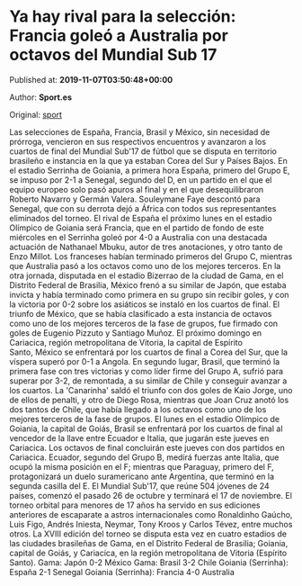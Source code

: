 
# Ya hay rival para la selección: Francia goleó a Australia por octavos del Mundial Sub 17

Published at: **2019-11-07T03:50:48+00:00**

Author: **Sport.es**

Original: [sport](https://www.sport.es/es/noticias/seleccion/espana-conoce-rival-cuartos-final-mundial-7717599)

Las selecciones de España, Francia, Brasil y México, sin necesidad de prórroga, vencieron en sus respectivos encuentros y avanzaron a los cuartos de final del Mundial Sub'17 de fútbol que se disputa en territorio brasileño e instancia en la que ya estaban Corea del Sur y Países Bajos.
En el estadio Serrinha de Goiania, a primera hora España, primero del Grupo E, se impuso por 2-1 a Senegal, segundo del D, en un partido en el que el equipo europeo solo pasó apuros al final y en el que desequilibraron Roberto Navarro y Germán Valera.
Souleymane Faye descontó para Senegal, que con su derrota dejó a África con todos sus representantes eliminados del torneo.
El rival de España el próximo lunes en el estadio Olímpico de Goiania será Francia, que en el partido de fondo de este miércoles en el Serrinha goleó por 4-0 a Australia con una destacada actuación de Nathanael Mbuku, autor de tres anotaciones, y otro tanto de Enzo Millot.
Los franceses habían terminado primeros del Grupo C, mientras que Australia pasó a los octavos como uno de los mejores terceros.
En la otra jornada, disputada en el estadio Bizerrao de la ciudad de Gama, en el Distrito Federal de Brasilia, México frenó a su similar de Japón, que estaba invicta y había terminado como primera en su grupo sin recibir goles, y con la victoria por 0-2 sobre los asiáticos se instaló en los cuartos de final.
El triunfo de México, que se había clasificado a esta instancia de octavos como uno de los mejores terceros de la fase de grupos, fue firmado con goles de Eugenio Pizzuto y Santiago Muñoz.
El próximo domingo en Cariacica, región metropolitana de Vitoria, la capital de Espírito Santo, México se enfrentará por los cuartos de final a Corea del Sur, que la víspera superó por 0-1 a Angola.
En segundo lugar, Brasil, que terminó la primera fase con tres victorias y como líder firme del Grupo A, sufrió para superar por 3-2, de remontada, a su similar de Chile y conseguir avanzar a los cuartos.
La 'Canarinha' saldó el triunfo con dos goles de Kaio Jorge, uno de ellos de penalti, y otro de Diego Rosa, mientras que Joan Cruz anotó los dos tantos de Chile, que había llegado a los octavos como uno de los mejores terceros de la fase de grupos.
El lunes en el estadio Olímpico de Goiania, la capital de Goiás, Brasil se enfrentará por los cuartos de final al vencedor de la llave entre Ecuador e Italia, que jugarán este jueves en Cariacica.
Los octavos de final concluirán este jueves con dos partidos en Cariacica.
Ecuador, segundo del Grupo B, medirá fuerzas ante Italia, que ocupó la misma posición en el F; mientras que Paraguay, primero del F, protagonizará un duelo suramericano ante Argentina, que terminó en la segunda casilla del E.
El Mundial Sub'17, que reúne 504 jóvenes de 24 países, comenzó el pasado 26 de octubre y terminará el 17 de noviembre.
El torneo orbital para menores de 17 años ha servido en sus ediciones anteriores de escaparate a astros internacionales como Ronaldinho Gaúcho, Luis Figo, Andrés Iniesta, Neymar, Tony Kroos y Carlos Tévez, entre muchos otros.
La XVIII edición del torneo se disputa esta vez en cuatro estadios de las ciudades brasileñas de Gama, en el Distrito Federal de Brasilia; Goiania, capital de Goiás, y Cariacica, en la región metropolitana de Vitoria (Espírito Santo).
Gama: Japón 0-2 México
Gama: Brasil 3-2 Chile
Goiania (Serrinha): España 2-1 Senegal
Goiania (Serrinha): Francia 4-0 Australia
